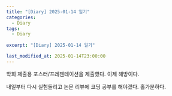 ```yaml
---
title: "[Diary] 2025-01-14 일기"
categories:
  - Diary
tags:
  - Diary
  
excerpt: "[Diary] 2025-01-14 일기"

last_modified_at: 2025-01-14T23:00:00
---
```


학회 제출용 포스터/프레젠테이션을 제출했다. 이제 해방이다.

내일부터 다시 실험돌리고 논문 리뷰에 코딩 공부를 해야겠다. 홀가분하다.